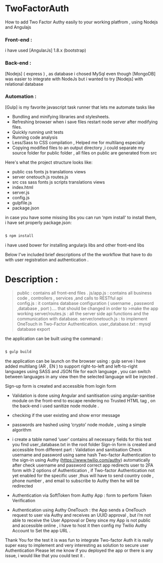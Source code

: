 # TwoFactorAuth
How to add Two Factor Authy easily to your working platfrom , using Nodejs and Angulajs

### Front-end :
i have used [AngularJs] 1.8.x (bootstrap) 
### Back-end : 
[Nodejs] ( express ) , as  database i chosed MySql even though [MongoDB] was easier to integrate with NodeJs but i wanted to try [Nodejs] with relational database 
### Automation :
[Gulp] is my favorite javascript task runner that lets me automate tasks like 

* Bundling and minifying libraries and stylesheets.
* Refreshing browser when i save files restart node server after modifying files.
* Quickly running unit tests 
* Running code analysis
* Less/Sass to CSS compilation , Helped me for multilang especially
* Copying modified files to an output directory ,i could separate my source folder for public folder , all files on public are  generated from src
 


Here's what the project structure looks like: 
* public
   css
   fonts
   js
   translations
   views
* server
   onetouch.js
   routes.js
* src
   css
   sass
   fonts
   js
   scripts
   translations
   views
* index.html
* server.js
* config.js
* gulpfile.js
* package.json






in case  you have some missing libs you can run ‘npm install‘ to install them, i have set properly package.json:


```sh

$ npm install 

```

i have used bower for installing angularjs libs and other front-end libs 


Below I've included brief descriptions of the the workflow that have to do with user registration and authentication .




# Description :


>public :  contains all front-end files .
>js/app.js : contains all business code , controllers , services ,and calls to RESTful api  
>config.js : it contains database configuration ( username , password ,database , port )…. that should be changed in order to >make the app working 
>server/routes.js : all the server side api functions and the communication with database.
>server/onetouch.js : to implement OneTouch in Two-Factor Authentication.
>user_database.txt : mysql database export 






the application can be built using the command :

```sh

$ gulp build

```
the application can be launch on the browser using :
gulp serve
i have added multilang  (AR , EN ) to support right-to-left and left-to-right languages using SASS and JSON file for each language , you can switch between languages in any view then the selected language will be injected .


Sign-up form is created and accessible from login form  
- Validation is done using Angular  and sanitisation using angular-sanitise module on the front-end to escape rendering no Trusted HTML tag , on the back-end i used sanitize node module .
- checking if the user existing and show error message
- passwords are hashed using ‘crypto’ node module , using a simple algorithm 
- i create a table named ‘user’  contains all necessary fields for this test you find  user_database.txt  in the root folder 
Sign-in form is created and accessible from different part :
Validation and sanitisation 
Check username and password using same hash 
Two-factor Authentication to the sign-in using Authy (https://www.twilio.com/authy)
 automatically after check username and password correct app redirects user to  2FA form 
with 2 options of Authentication , if Two-factor Authentication not yet enabled for the specific user ,thus will have to send country code , phone number , and email to subscribe to Authy then he will be redirected
- Authentication via SoftToken from Authy App :  form to perform Token Verification  


- Authentication using Authy OneTouch : the App sends a OneTouch request to user via Authy and receives an UUID approval  , but i’m not able to receive the User Approval or Deny since  my App is not public and accessible online , i have to host it then config my Twilio Authy Account to Set the app URL  .


Thank You for the test it is was fun to integrate Two-factor Auth it is really super easy to implement and very interesting as solution to secure user Authentication 
Please let me know if you deployed the app or there is any issue, i would like that you could test it .










